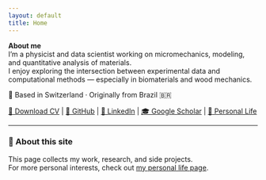 ```yaml
---
layout: default
title: Home
---
```


<p><strong>About me</strong><br>
I’m a physicist and data scientist working on micromechanics, modeling, and quantitative analysis of materials.<br>
I enjoy exploring the intersection between experimental data and computational methods — especially in biomaterials and wood mechanics.
</p>


<p>
📍 Based in Switzerland · Originally from Brazil 🇧🇷
</p>

<p>
  <a href="cv.pdf">📄 Download CV</a> |
  <a href="https://github.com/juliobarros">💼 GitHub</a> |
  <a href="https://www.linkedin.com/in/julio-o-amando-de-barros-a80861129/">🔗 LinkedIn</a> |
  <a href="https://scholar.google.com/citations?user=0siqWoIAAAAJ&hl=en&oi=ao">🎓 Google Scholar</a> |
  <a href="personal.md">🌿 Personal Life</a>
</p>

---

### 💬 About this site
This page collects my work, research, and side projects.  
For more personal interests, check out [my personal life page](personal.md).
